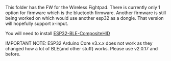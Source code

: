 This folder has the FW for the Wireless Fightpad. There is currently only 1 option for firmware which is the bluetooth firmware. Another firmware is still being worked on which would use another esp32 as a dongle. That version will hopefully support x-input.

You will need to install [ESP32-BLE-CompositeHID](https://github.com/Mystfit/ESP32-BLE-CompositeHID)

IMPORTANT NOTE: ESP32 Arduino Core v3.x.x does not work as they changed how a lot of BLE(and other stuff) works. Please use v2.0.17 and before.
